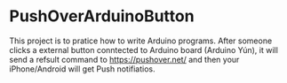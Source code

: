 PushOverArduinoButton
=====================
This project is to pratice how to write Arduino programs. 
After someone clicks a external button conntected to Arduino board (Arduino Yún), it will send a refsult command to https://pushover.net/ and then your iPhone/Android will get Push notifiatios. 
